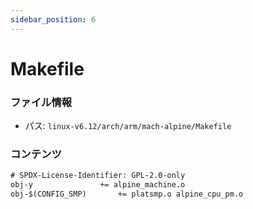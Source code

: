 ```yaml
---
sidebar_position: 6
---
```

# Makefile

### ファイル情報

- パス: `linux-v6.12/arch/arm/mach-alpine/Makefile`

### コンテンツ

```txt
# SPDX-License-Identifier: GPL-2.0-only
obj-y				+= alpine_machine.o
obj-$(CONFIG_SMP)		+= platsmp.o alpine_cpu_pm.o

```
